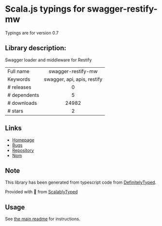 
# Scala.js typings for swagger-restify-mw

Typings are for version 0.7

## Library description:
Swagger loader and middleware for Restify

|                    |                 |
| ------------------ | :-------------: |
| Full name          | swagger-restify-mw |
| Keywords           | swagger, api, apis, restify |
| # releases         | 0 |
| # dependents       | 5 |
| # downloads        | 24982 |
| # stars            | 2 |

## Links
- [Homepage](https://github.com/apigee-127/swagger-restify#readme)
- [Bugs](https://github.com/apigee-127/swagger-restify/issues)
- [Repository](https://github.com/apigee-127/swagger-restify)
- [Npm](https://www.npmjs.com/package/swagger-restify-mw)
    


## Note
This library has been generated from typescript code from [DefinitelyTyped](https://definitelytyped.org).

Provided with :purple_heart: from [ScalablyTyped](https://github.com/oyvindberg/ScalablyTyped)

## Usage
See [the main readme](../../readme.md) for instructions.


